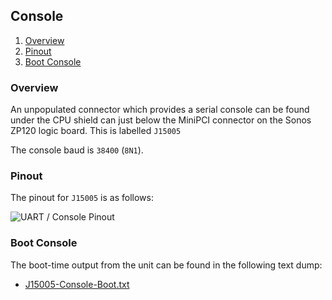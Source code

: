 ## Console

1. [Overview](#overview)
1. [Pinout](#pinout)
1. [Boot Console](#boot-console)

### Overview

An unpopulated connector which provides a serial console can be found under the
CPU shield can just below the MiniPCI connector on the Sonos ZP120 logic board.
This is labelled `J15005`

The console baud is `38400` (`8N1`).

### Pinout

The pinout for `J15005` is as follows:

![UART / Console Pinout](./images/photographs/ports-uart.jpg?raw=true)

### Boot Console

The boot-time output from the unit can be found in the following text dump:

* [J15005-Console-Boot.txt](./dumps/j15005-console-boot.txt)
